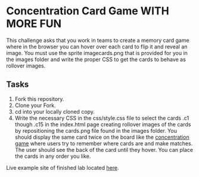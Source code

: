 # Concentration Card Game WITH MORE FUN

This challenge asks that you work in teams to create a memory card game where in the browser you can hover over each card to flip it and reveal an image. You must use the sprite imagecards.png that is provided for you in the images folder and write the proper CSS to get the cards to behave as rollover images.

## Tasks

1. Fork this repository.
2. Clone your Fork.
2. cd into your locally cloned copy.
3. Write the necessary CSS in the css/style.css file to select the cards .c1 though .c15 in the index.html page creating rollover images of the cards by repositioning the cards.png file found in the images folder. You should display the same card twice on the board like the [concentration game](http://en.wikipedia.org/wiki/Concentration_(game)) where users try to remember where cards are and make matches. The user should see the back of the card until they hover. You can place the cards in any order you like.

Live example site of finished lab located [here](http://learn-co-curriculum.github.io/fe-concentration-game/).
